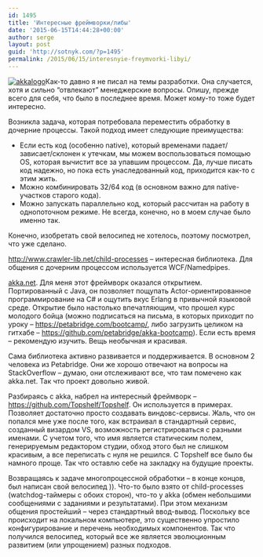 ```yaml
---
id: 1495
title: 'Интересные фреймворки/либы'
date: '2015-06-15T14:44:28+00:00'
author: serge
layout: post
guid: 'http://sotnyk.com/?p=1495'
permalink: /2015/06/15/interesnyie-freymvorki-libyi/
---
```


[![akkalogo](http://localhost/wp-content/uploads/2015/06/akkalogo.png)](http://localhost/wp-content/uploads/2015/06/akkalogo.png)Как-то давно я не писал на темы разработки. Она случается, хотя и сильно “отвлекают” менеджерские вопросы. Опишу, прежде всего для себя, что было в последнее время. Может кому-то тоже будет интересно.

Возникла задача, которая потребовала переместить обработку в дочерние процессы. Такой подход имеет следующие преимущества:

- Если есть код (особенно native), который временами падает/зависает/склонен к утечкам, мы можем воспользоваться помощью OS, которая вычистит все за упавшим процессом. Да, лучше писать код надежно, но пока есть унаследованный код, приходится как-то с этим жить.
- Можно комбинировать 32/64 код (в основном важно для native-участков старого кода).
- Можно запускать параллельно код, который рассчитан на работу в однопоточном режиме. Не всегда, конечно, но в моем случае было именно так.

Конечно, изобретать свой велосипед не хотелось, поэтому посмотрел, что уже сделано.

<http://www.crawler-lib.net/child-processes> – интересная библиотека. Для общения с дочерним процессом используется WCF/Namedpipes.

[akka.net](http://getakka.net/). Для меня этот фреймворк оказался открытием. Портированный с Java, он позволяет пощупать Actor-ориентированное программирование на C# и ощутить вкус Erlang в привычной языковой среде. Открытие было настолько впечатляющим, что прошел курс молодого бойца (можно подписаться на письма, в которых приходит по уроку – <https://petabridge.com/bootcamp/>, либо загрузить целиком на гитхабе – <https://github.com/petabridge/akka-bootcamp>). Если есть время – рекомендую изучить. Вещь необычная и красивая.

Сама библиотека активно развивается и поддерживается. В основном 2 человека из Petabridge. Они же хорошо отвечают на вопросы на StackOverflow – думаю, они отслеживают все, что там помечено как akka.net. Так что проект довольно живой.

Разбираясь с akka, набрел на интересный фреймворк – <https://github.com/Topshelf/Topshelf>. Он используется в примерах. Позволяет достаточно просто создавать виндовс-сервисы. Жаль, что он попался мне уже после того, как встраивал в стандартный сервис, созданный визардом VS, возможность регистрироваться с разными именами. С учетом того, что имя является статическим полем, генерируемым редактором студии, обход этого был не слишком красивым, а все переписать с нуля не решился. С Topshelf все было бы намного проще. Так что оставлю себе на закладку на будущие проекты.

Возвращаясь к задаче многопроцессной обработки – в конце концов, был написан свой велосипед )). Что-то было взято от child-processes (watchdog-таймеры с обоих сторон), что-то у akka (обмен небольшими сообщениями с заданиями и результатами). При этом механизм общения простейший – через стандартный ввод-вывод. Поскольку все происходит на локальном компьютере, это существенно упростило конфигурирование и перечень необходимых компонентов. Так что получился велосипед, который все же является эволюционным развитием (или упрощением) разных подходов.